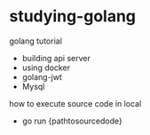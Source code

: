 # studying-golang
golang tutorial

- building api server 
- using docker
- golang-jwt
- Mysql

how to execute source code in local
- go run {pathtosourcedode}
